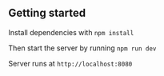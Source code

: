 ## Getting started

Install dependencies with `npm install`

Then start the server by running `npm run dev`

Server runs at `http://localhost:8080`
